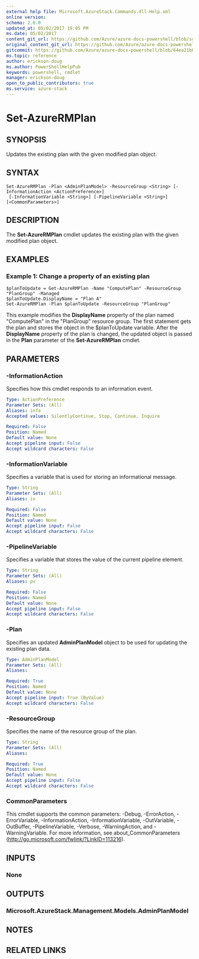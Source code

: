 ```yaml
---
external help file: Microsoft.AzureStack.Commands.dll-Help.xml
online version:
schema: 2.0.0
updated_at: 05/02/2017 19:05 PM
ms.date: 05/02/2017
content_git_url: https://github.com/Azure/azure-docs-powershell/blob/sdw-version-test/azureps-cmdlets-docs/AzureStack/AzureRM.AzureStackAdmin/v0.10.6/Set-AzureRMPlan.md
original_content_git_url: https://github.com/Azure/azure-docs-powershell/blob/sdw-version-test/azureps-cmdlets-docs/AzureStack/AzureRM.AzureStackAdmin/v0.10.6/Set-AzureRMPlan.md
gitcommit: https://github.com/Azure/azure-docs-powershell/blob/64ea21b6f9d300bac04d2df45c463f94a5e389b4
ms.topic: reference
author: erickson-doug
ms.author: PowerShellHelpPub
keywords: powershell, cmdlet
manager: erickson-doug
open_to_public_contributors: true
ms.service: azure-stack
---
```


# Set-AzureRMPlan

## SYNOPSIS
Updates the existing plan with the given modified plan object.

## SYNTAX

```
Set-AzureRMPlan -Plan <AdminPlanModel> -ResourceGroup <String> [-InformationAction <ActionPreference>]
 [-InformationVariable <String>] [-PipelineVariable <String>] [<CommonParameters>]
```

## DESCRIPTION
The **Set-AzureRMPlan** cmdlet updates the existing plan with the given modified plan object.

## EXAMPLES

### Example 1: Change a property of an existing plan
```
$planToUpdate = Get-AzureRMPlan -Name "ComputePlan" -ResourceGroup "PlanGroup" -Managed
$planToUpdate.DisplayName = "Plan A"
Set-AzureRMPlan -Plan $planToUpdate -ResourceGroup "PlanGroup"
```

This example modifies the **DisplayName** property of the plan named "ComputePlan" in the "PlanGroup" resource group.
The first statement gets the plan and stores the object in the $planToUpdate variable.
After the **DisplayName** property of the plan is changed, the updated object is passed in the **Plan** parameter of the **Set-AzureRMPlan** cmdlet.

## PARAMETERS

### -InformationAction
Specifies how this cmdlet responds to an information event.

```yaml
Type: ActionPreference
Parameter Sets: (All)
Aliases: infa
Accepted values: SilentlyContinue, Stop, Continue, Inquire

Required: False
Position: Named
Default value: None
Accept pipeline input: False
Accept wildcard characters: False
```

### -InformationVariable
Specifies a variable that is used for storing an informational message.

```yaml
Type: String
Parameter Sets: (All)
Aliases: iv

Required: False
Position: Named
Default value: None
Accept pipeline input: False
Accept wildcard characters: False
```

### -PipelineVariable
Specifies a variable that stores the value of the current pipeline element.

```yaml
Type: String
Parameter Sets: (All)
Aliases: pv

Required: False
Position: Named
Default value: None
Accept pipeline input: False
Accept wildcard characters: False
```

### -Plan
Specifies an updated **AdminPlanModel** object to be used for updating the existing plan data.

```yaml
Type: AdminPlanModel
Parameter Sets: (All)
Aliases:

Required: True
Position: Named
Default value: None
Accept pipeline input: True (ByValue)
Accept wildcard characters: False
```

### -ResourceGroup
Specifies the name of the resource group of the plan.

```yaml
Type: String
Parameter Sets: (All)
Aliases:

Required: True
Position: Named
Default value: None
Accept pipeline input: False
Accept wildcard characters: False
```

### CommonParameters
This cmdlet supports the common parameters: -Debug, -ErrorAction, -ErrorVariable, -InformationAction, -InformationVariable, -OutVariable, -OutBuffer, -PipelineVariable, -Verbose, -WarningAction, and -WarningVariable. For more information, see about_CommonParameters (http://go.microsoft.com/fwlink/?LinkID=113216).

## INPUTS

### None

## OUTPUTS

### Microsoft.AzureStack.Management.Models.AdminPlanModel

## NOTES

## RELATED LINKS
